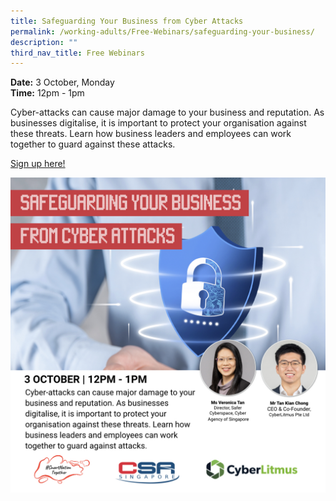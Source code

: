 ```yaml
---
title: Safeguarding Your Business from Cyber Attacks
permalink: /working-adults/Free-Webinars/safeguarding-your-business/
description: ""
third_nav_title: Free Webinars
---
```

**Date:** 3 October, Monday
<br> **Time:** 12pm - 1pm

Cyber-attacks can cause major damage to your business and reputation. As businesses digitalise, it is important to protect your organisation against these threats. Learn how business leaders and employees can work together to guard against these attacks. 

[Sign up here!](https://go.gov.sg/wa-cybersecurity-oct22)

![Free webinar on safeguarding your business from cyber attacks for working adults](/images/Oct%202022/WA_3%20Oct.jpeg)